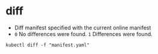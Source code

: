 # diff

- Diff manifest specified with the current online manifest
- `0` No differences were found. `1` Differences were found.

```shell
kubectl diff -f "manifest.yaml"
```
